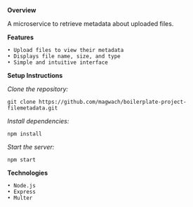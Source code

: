 **Overview**

A microservice to retrieve metadata about uploaded files.

**Features**

    • Upload files to view their metadata
    • Displays file name, size, and type
    • Simple and intuitive interface

**Setup Instructions**

_Clone the repository:_

    git clone https://github.com/magwach/boilerplate-project-filemetadata.git  
    
_Install dependencies:_

    npm install  
    
_Start the server:_

    npm start  
    
**Technologies**

    • Node.js
    • Express
    • Multer
